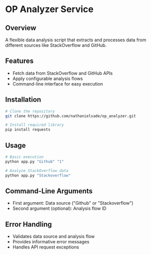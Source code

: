 # OP Analyzer Service

## Overview
A flexible data analysis script that extracts and processes data from different sources like StackOverflow and GitHub.

## Features
- Fetch data from StackOverflow and GitHub APIs
- Apply configurable analysis flows
- Command-line interface for easy execution


## Installation
```bash
# Clone the repository
git clone https://github.com/nathanielsade/op_analyzer.git

# Install required library
pip install requests
```

## Usage
```bash
# Basic execution
python app.py "Github" "1"

# Analyze StackOverflow data
python app.py "Stackoverflow"
```

## Command-Line Arguments
- First argument: Data source ("Github" or "Stackoverflow")
- Second argument (optional): Analysis flow ID

## Error Handling
- Validates data source and analysis flow
- Provides informative error messages
- Handles API request exceptions
